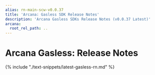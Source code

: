 ```yaml
---
alias: rn-main-scw-v0.0.37
title: 'Arcana: Gasless SDK Release Notes'
description: 'Arcana Gasless SDKs Release Notes (v0.0.37 Latest)'
arcana:
  root_rel_path: ..
---
```


# Arcana Gasless: Release Notes

{% include "./text-snippets/latest-gasless-rn.md" %}